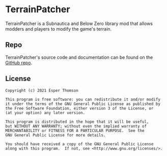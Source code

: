 # TerrainPatcher

TerrainPatcher is a Subnautica and Below Zero library mod that allows modders and players to modify the game's terrain.

## Repo

TerrainPatcher's source code and documentation can be found on the [GitHub repo](https://github.com/Esper89/Subnautica-TerrainPatcher).

## License

    Copyright (c) 2021 Esper Thomson

    This program is free software: you can redistribute it and/or modify
    it under the terms of the GNU General Public License as published by
    the Free Software Foundation, either version 3 of the License, or
    (at your option) any later version.

    This program is distributed in the hope that it will be useful,
    but WITHOUT ANY WARRANTY; without even the implied warranty of
    MERCHANTABILITY or FITNESS FOR A PARTICULAR PURPOSE.  See the
    GNU General Public License for more details.

    You should have received a copy of the GNU General Public License
    along with this program.  If not, see <http://www.gnu.org/licenses/>.
